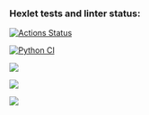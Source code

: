 ### Hexlet tests and linter status:
[![Actions Status](https://github.com/ggByron/python-project-50/workflows/hexlet-check/badge.svg)](https://github.com/ggByron/python-project-50/actions)

[![Python CI](https://github.com/ggByron/python-project-50/actions/workflows/my_check.yml/badge.svg)](https://github.com/ggByron/python-project-50/actions/workflows/my_check.yml)

<a href="https://codeclimate.com/github/ggByron/python-project-50/maintainability"><img src="https://api.codeclimate.com/v1/badges/dfcd5289136898d98d44/maintainability" /></a>

<a href="https://codeclimate.com/github/ggByron/python-project-50/test_coverage"><img src="https://api.codeclimate.com/v1/badges/dfcd5289136898d98d44/test_coverage" /></a>

<a href="https://asciinema.org/a/3SoeB83DcVO4UdaMzogefblV2" target="_blank"><img src="https://asciinema.org/a/3SoeB83DcVO4UdaMzogefblV2.svg" /></a>
